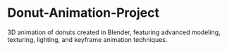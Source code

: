 # Donut-Animation-Project
3D animation of donuts created in Blender, featuring advanced modeling, texturing, lighting, and keyframe animation techniques.
